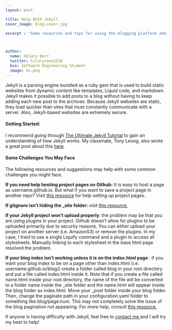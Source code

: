 ```yaml
---
layout: post

title: Help With Jekyll
cover_image: blog-cover.jpg

excerpt : "Some resources and tips for using the blogging platform Jekyll."



author:
  name: Hilary Barr
  twitter: hilaryrose1218
  bio: Software Engineering Student
  image: ks.png
---
```



Jekyll is a parsing engine bundled as a ruby gem that is used to build static websites from dynamic content like templates, Liquid code, and markdown. Jekyll makes it possible to add posts to a blog without having to keep adding each new post to the archives. Because Jekyll websites are static, they load quicker than sites that must constantly communicate with a server. Also, Jekyll-based websites are extremely secure.



#### Getting Started:
I recommend going through [The Ultimate Jekyll Tutorial](https://www.andrewmunsell.com/blog/ultimate-jekyll-tutorial/ "The Ultimate Jekyll Tutorial") to gain an understanding of how Jekyll works. My classmate, Tony Leung, also wrote a great post about this [here](http://tonykleung.info/technical/2014/06/14/jekyll/ "here").


 


 
#### Some Challenges You May Face

The following resources and suggestions may help with some common challenges you might face.


<strong> If you need help hosting project pages on Github:</strong> 
It is easy to host a page as username.github.io. But what if you want to save a project page in another repo? Visit [this resource](https://help.github.com/articles/creating-project-pages-manually/ "this resource") for help setting up project pages.


<strong> If gitgnore isn’t hiding the _site folder: </strong> visit [this resource.](http://blog.jonathanchannon.com/2012/11/18/gitignore-not-working-fixed/ "visit here") 

<strong>If your Jekyll project won’t upload properly</strong>: the problem may be that you are using plugins in your project. Github doesn’t allow for plugins to be uploaded primarily due to security reasons. You can either upload your project on another server (i.e. AmazonS3) or remove the plugins. In my case, I tried to use a single Liquify command and a plugin to access all stylesheets. Manually linking to each stylesheet in the base html page resolved the problem.

<strong>If your blog index isn’t working unless it is on the index.html page </strong>: if you want your blog index to be on a page other than index.html (i.e. username.github.io/blog/) create a folder called blog in your root directory and put a file called index.html inside it. Note that if you create a file called name.html inside your root directory, the name of the file will be converted to a folder name inside the _site folder and the name.html will appear inside the blog folder as index.html. Move your _post folder inside your blog folder. Then, change the paginate path in your configuration.yaml folder to something like blog/page:num. This may not completely solve the issue of the blog pagination not appearing. For more help, consult [this resource.](https://github.com/jekyll/jekyll/issues/267/ "this resource.") 


If anyone is having difficulty with Jekyll, feel free to <a href="https://hilarybarr.github.io/contact/index.html">contact me </a> and I will try my best to help!
